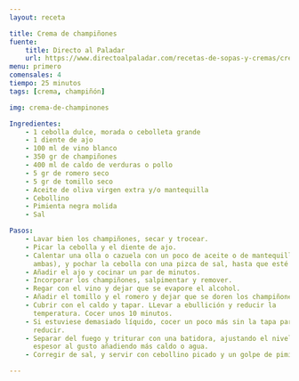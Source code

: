 ```yaml
---
layout: receta

title: Crema de champiñones
fuente:
    title: Directo al Paladar
    url: https://www.directoalpaladar.com/recetas-de-sopas-y-cremas/crema-de-champinones-receta
menu: primero
comensales: 4
tiempo: 25 minutos
tags: [crema, champiñón]

img: crema-de-champinones

Ingredientes:
    - 1 cebolla dulce, morada o cebolleta grande
    - 1 diente de ajo
    - 100 ml de vino blanco
    - 350 gr de champiñones
    - 400 ml de caldo de verduras o pollo
    - 5 gr de romero seco
    - 5 gr de tomillo seco
    - Aceite de oliva virgen extra y/o mantequilla
    - Cebollino
    - Pimienta negra molida
    - Sal

Pasos:
    - Lavar bien los champiñones, secar y trocear.
    - Picar la cebolla y el diente de ajo.
    - Calentar una olla o cazuela con un poco de aceite o de mantequilla (o
      ambas), y pochar la cebolla con una pizca de sal, hasta que esté blanda.
    - Añadir el ajo y cocinar un par de minutos.
    - Incorporar los champiñones, salpimentar y remover.
    - Regar con el vino y dejar que se evapore el alcohol.
    - Añadir el tomillo y el romero y dejar que se doren los champiñones.
    - Cubrir con el caldo y tapar. LLevar a ebullición y reducir la
      temperatura. Cocer unos 10 minutos.
    - Si estuviese demasiado líquido, cocer un poco más sin la tapa para
      reducir.
    - Separar del fuego y triturar con una batidora, ajustando el nivel de
      espesor al gusto añadiendo más caldo o agua.
    - Corregir de sal, y servir con cebollino picado y un golpe de pimienta.

---
```

